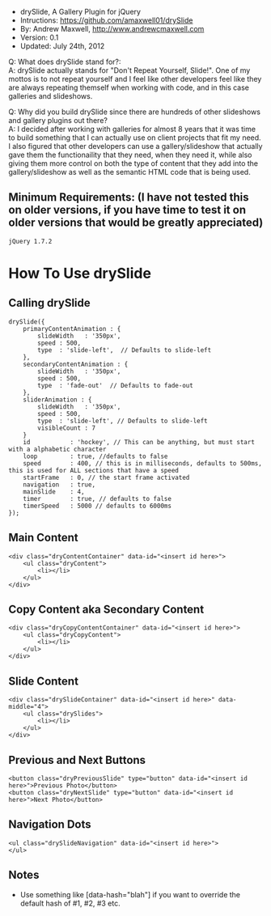 * drySlide, A Gallery Plugin for jQuery
* Intructions: https://github.com/amaxwell01/drySlide
* By: Andrew Maxwell, http://www.andrewcmaxwell.com
* Version: 0.1
* Updated: July 24th, 2012


Q: What does drySlide stand for?:  
A: drySlide actually stands for "Don't Repeat Yourself, Slide!". One of my mottos is to not repeat yourself and I feel like other developers feel like they
are always repeating themself when working with code, and in this case galleries and slideshows.

Q: Why did you build drySlide since there are hundreds of other slideshows and gallery plugins out there?  
A: I decided after working with galleries for almost 8 years that it was time to build something that I can actually use on client projects that fit my need. 
I also figured that other developers can use a gallery/slideshow that actually gave them the functionaility that they need, when they need it, 
while also giving them more control on both the type of content that they add into the gallery/slideshow as well as the semantic HTML code that is being used.

## Minimum Requirements: (I have not tested this on older versions, if you have time to test it on older versions that would be greatly appreciated)
    jQuery 1.7.2



# How To Use drySlide

## Calling drySlide
    drySlide({
        primaryContentAnimation : {
            slideWidth   : '350px',
            speed : 500,
            type  : 'slide-left',  // Defaults to slide-left
        },
        secondaryContentAnimation : {
            slideWidth   : '350px',
            speed : 500,
            type  : 'fade-out'  // Defaults to fade-out
        },
        sliderAnimation : {
            slideWidth   : '350px',
            speed : 500,
            type  : 'slide-left', // Defaults to slide-left
            visibleCount : 7
        }
        id           : 'hockey', // This can be anything, but must start with a alphabetic character
        loop         : true, //defaults to false
        speed        : 400, // this is in milliseconds, defaults to 500ms, this is used for ALL sections that have a speed
        startFrame   : 0, // the start frame activated
        navigation   : true,
        mainSlide    : 4,
        timer        : true, // defaults to false
        timerSpeed   : 5000 // defaults to 6000ms
    });

## Main Content
    <div class="dryContentContainer" data-id="<insert id here>">
        <ul class="dryContent">
            <li></li>
        </ul>
    </div>


## Copy Content aka Secondary Content
    <div class="dryCopyContentContainer" data-id="<insert id here>">
        <ul class="dryCopyContent">            
            <li></li>
        </ul>
    </div>


## Slide Content
    <div class="drySlideContainer" data-id="<insert id here>" data-middle="4">
        <ul class="drySlides">
            <li></li>
        </ul>
    </div>


## Previous and Next Buttons
    <button class="dryPreviousSlide" type="button" data-id="<insert id here>">Previous Photo</button>
    <button class="dryNextSlide" type="button" data-id="<insert id here>">Next Photo</button>


## Navigation Dots
    <ul class="drySlideNavigation" data-id="<insert id here>">
    </ul>








## Notes
* Use something like [data-hash="blah"] if you want to override the default hash of #1, #2, #3 etc.
